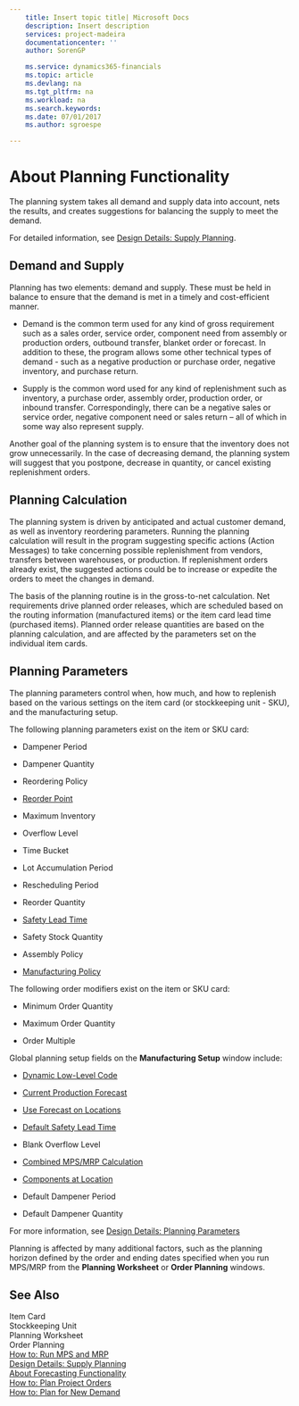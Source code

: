 ```yaml
---
    title: Insert topic title| Microsoft Docs
    description: Insert description
    services: project-madeira
    documentationcenter: ''
    author: SorenGP

    ms.service: dynamics365-financials
    ms.topic: article
    ms.devlang: na
    ms.tgt_pltfrm: na
    ms.workload: na
    ms.search.keywords:
    ms.date: 07/01/2017
    ms.author: sgroespe

---
```

# About Planning Functionality
The planning system takes all demand and supply data into account, nets the results, and creates suggestions for balancing the supply to meet the demand.  
  
 For detailed information, see [Design Details: Supply Planning](design-details-supply-planning.md).  
  
## Demand and Supply  
 Planning has two elements: demand and supply. These must be held in balance to ensure that the demand is met in a timely and cost-efficient manner.  
  
-   Demand is the common term used for any kind of gross requirement such as a sales order, service order, component need from assembly or production orders, outbound transfer, blanket order or forecast. In addition to these, the program allows some other technical types of demand - such as a negative production or purchase order, negative inventory, and purchase return.  
  
-   Supply is the common word used for any kind of replenishment such as inventory, a purchase order, assembly order, production order, or inbound transfer. Correspondingly, there can be a negative sales or service order, negative component need or sales return – all of which in some way also represent supply.  
  
 Another goal of the planning system is to ensure that the inventory does not grow unnecessarily. In the case of decreasing demand, the planning system will suggest that you postpone, decrease in quantity, or cancel existing replenishment orders.  
  
## Planning Calculation  
 The planning system is driven by anticipated and actual customer demand, as well as inventory reordering parameters. Running the planning calculation will result in the program suggesting specific actions (Action Messages) to take concerning possible replenishment from vendors, transfers between warehouses, or production. If replenishment orders already exist, the suggested actions could be to increase or expedite the orders to meet the changes in demand.  
  
 The basis of the planning routine is in the gross-to-net calculation. Net requirements drive planned order releases, which are scheduled based on the routing information (manufactured items) or the item card lead time (purchased items). Planned order release quantities are based on the planning calculation, and are affected by the parameters set on the individual item cards.  
  
## Planning Parameters  
 The planning parameters control when, how much, and how to replenish based on the various settings on the item card (or stockkeeping unit - SKU), and the manufacturing setup.  
  
 The following planning parameters exist on the item or SKU card:  
  
-   Dampener Period  
  
-   Dampener Quantity  
  
-   Reordering Policy  
  
-   [Reorder Point](../($%20T_27_34%20Reorder%20Point%20$).md)  
  
-   Maximum Inventory  
  
-   Overflow Level  
  
-   Time Bucket  
  
-   Lot Accumulation Period  
  
-   Rescheduling Period  
  
-   Reorder Quantity  
  
-   [Safety Lead Time](../($%20T_27_5415%20Safety%20Lead%20Time%20$).md)  
  
-   Safety Stock Quantity  
  
-   Assembly Policy  
  
-   [Manufacturing Policy](../-$-t_27_5442-manufacturing-policy-$-.md)  
  
 The following order modifiers exist on the item or SKU card:  
  
-   Minimum Order Quantity  
  
-   Maximum Order Quantity  
  
-   Order Multiple  
  
 Global planning setup fields on the **Manufacturing Setup** window include:  
  
-   [Dynamic Low-Level Code](../($%20T_99000765_12%20Dynamic%20Low-Level%20Code%20$).md)  
  
-   [Current Production Forecast](../($%20T_99000765_35%20Current%20Production%20Forecast%20$).md)  
  
-   [Use Forecast on Locations](../($%20T_99000765_37%20Use%20Forecast%20on%20Locations%20$).md)  
  
-   [Default Safety Lead Time](../($%20T_99000765_42%20Default%20Safety%20Lead%20Time%20$).md)  
  
-   Blank Overflow Level  
  
-   [Combined MPS/MRP Calculation](../($%20T_99000765_38%20Combined%20MPS-MRP%20Calculation%20$).md)  
  
-   [Components at Location](../($%20T_99000765_39%20Components%20at%20Location%20$).md)  
  
-   Default Dampener Period  
  
-   Default Dampener Quantity  
  
 For more information, see [Design Details: Planning Parameters](design-details-planning-parameters.md)  
  
 Planning is affected by many additional factors, such as the planning horizon defined by the order and ending dates specified when you run MPS/MRP from the **Planning Worksheet** or **Order Planning** windows.  
  
## See Also  
 Item Card   
 Stockkeeping Unit   
 Planning Worksheet   
 Order Planning   
 [How to: Run MPS and MRP](../how-to-run-mps-and-mrp.md)   
 [Design Details: Supply Planning](design-details-supply-planning.md)   
 [About Forecasting Functionality](../about-forecasting-functionality.md)   
 [How to: Plan Project Orders](../how-to-plan-project-orders.md)   
 [How to: Plan for New Demand](../how-to-plan-for-new-demand.md)